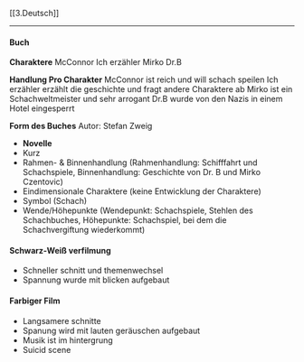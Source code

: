 [[3.Deutsch]]
___
#### Buch
**Charaktere**
McConnor
Ich erzähler
Mirko
Dr.B

**Handlung Pro Charakter**
McConnor ist reich und will schach speilen
Ich erzähler erzählt die geschichte und fragt andere Charaktere ab
Mirko ist ein Schachweltmeister und sehr arrogant
Dr.B wurde von den Nazis in einem Hotel eingesperrt

**Form des Buches**
Autor: Stefan Zweig
- **Novelle**
- Kurz
 - Rahmen- & Binnenhandlung (Rahmenhandlung: Schifffahrt und Schachspiele, Binnenhandlung: Geschichte von Dr. B und Mirko Czentovic)
 - Eindimensionale Charaktere (keine Entwicklung der Charaktere)
 - Symbol (Schach)
 - Wende/Höhepunkte (Wendepunkt: Schachspiele, Stehlen des Schachbuches, Höhepunkte: Schachspiel, bei dem die Schachvergiftung wiederkommt)

#### Schwarz-Weiß verfilmung 
- Schneller schnitt und themenwechsel
- Spannung wurde mit blicken aufgebaut
#### Farbiger Film
- Langsamere schnitte
- Spanung wird mit lauten geräuschen aufgebaut
- Musik ist im hintergrung
- Suicid scene
